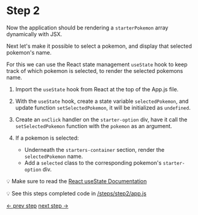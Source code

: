 # Step 2

Now the application should be rendering a `starterPokemon` array dynamically with JSX.

Next let's make it possible to select a pokemon, and display that selected pokemon's name.

For this we can use the React state management `useState` hook to keep track of which pokemon is selected, to render the selected pokemons name.

1. Import the `useState` hook from React at the top of the App.js file.

2. With the `useState` hook, create a state variable `selectedPokemon`, and update function `setSelectedPokemon`, it will be initialized as `undefined`.

3. Create an `onClick` handler on the `starter-option` div, have it call the `setSelectedPokemon` function with the `pokemon` as an argument.

4. If a pokemon is selected:
   - Underneath the `starters-container` section, render the `selectedPokemon` name.
   - Add a `selected` class to the corresponding pokemon's `starter-option` div.

:bulb: Make sure to read the [React useState Documentation](https://reactjs.org/docs/hooks-state.html)

:bulb: See this steps completed code in [/steps/step2/app.js](https://github.com/efloden/react-redux-pokeapi/blob/main/steps/step2/app.js)

[<- prev step](./step1.md) [next step ->](./step3.md)
